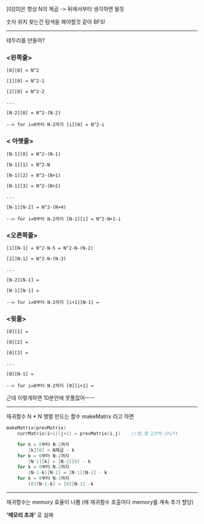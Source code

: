 [0][0]은 항상 N의 제곱 -> 뒤에서부터 생각하면 될듯

숫자 위치 찾는건 탐색을 해야할것 같아 BFS!

***
테두리를 만들어?

### <왼쪽줄>
```
[0][0] = N^2

[1][0] = N^2-1

[2][0] = N^2-2

...

[N-2][0] = N^2-(N-2)

--> for i=0부터 N-2까지 [i][0] = N^2-i
```
### < 아랫줄>
```
[N-1][0] = N^2-(N-1)

[N-1][1] = N^2-N

[N-1][2] = N^2-(N+1)

[N-1][3] = N^2-(N+2)

...

[N-1][N-2] = N^2-(N+4)

--> for i=0부터 N-2까지 [N-1][i] = N^2-N+1-i
```
### <오른쪽줄>
```
[1][N-1] = N^2-N-5 = N^2-N-(N-2) 

[2]]N-1] = N^2-N-(N-3)

...

[N-2][N-1] = 

[N-1][N-1] = 

--> for i=0부터 N-2까지 [i+1][N-1] = 
```
### <윗줄>
```
[0][1] = 

[0][2] = 

[0][3] = 

...

[0][N-1] = 

--> for i=0부터 N-2까지 [0][i+1] = 
```

근데 이렇게하면 10분안에 못풀잖어ㅡㅡ

***
재귀함수
N * N 행렬 만드는 함수 makeMatrix 라고 하면

```c++
makeMatrix(prevMatrix)
    currMatrix(i+1)(j+1) = prevMatrix(i,j)    //행,열 1칸씩 shift

    for k = 0부터 N-2까지
        [k][0] = N제곱 - k
    for k = 0부터 N-2까지
        [N-1][k] = [N-2][0] - k
    for k = 0부터 N-2까지
        [N-1-k][N-1] = [N-1][N-2] - k
    for k = 0부터 N-2까지
        [0][N-1-k] = [0][N-1] -k
```

***
재귀함수는 memory 효율이 나쁨 (매 재귀함수 호출마다 memory를 계속 추가 할당)

**'메모리 초과'** 로 실패
